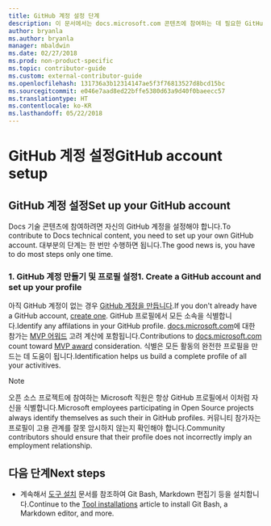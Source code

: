 ```yaml
---
title: GitHub 계정 설정 단계
description: 이 문서에서는 docs.microsoft.com 콘텐츠에 참여하는 데 필요한 GitHub 계정을 설정하는 프로세스를 단계별로 안내합니다.
author: bryanla
ms.author: bryanla
manager: mbaldwin
ms.date: 02/27/2018
ms.prod: non-product-specific
ms.topic: contributor-guide
ms.custom: external-contributor-guide
ms.openlocfilehash: 131736a3b12314147ae5f3f76813527d8bcd15bc
ms.sourcegitcommit: e046e7aad8ed22bffe5380d63a9d40f0baeecc57
ms.translationtype: HT
ms.contentlocale: ko-KR
ms.lasthandoff: 05/22/2018
---
```

# <a name="github-account-setup"></a><span data-ttu-id="d5c31-103">GitHub 계정 설정</span><span class="sxs-lookup"><span data-stu-id="d5c31-103">GitHub account setup</span></span>

## <a name="set-up-your-github-account"></a><span data-ttu-id="d5c31-104">GitHub 계정 설정</span><span class="sxs-lookup"><span data-stu-id="d5c31-104">Set up your GitHub account</span></span>

<span data-ttu-id="d5c31-105">Docs 기술 콘텐츠에 참여하려면 자신의 GitHub 계정을 설정해야 합니다.</span><span class="sxs-lookup"><span data-stu-id="d5c31-105">To contribute to Docs technical content, you need to set up your own GitHub account.</span></span> <span data-ttu-id="d5c31-106">대부분의 단계는 한 번만 수행하면 됩니다.</span><span class="sxs-lookup"><span data-stu-id="d5c31-106">The good news is, you have to do most steps only one time.</span></span>

### <a name="1-create-a-github-account-and-set-up-your-profile"></a><span data-ttu-id="d5c31-107">1. GitHub 계정 만들기 및 프로필 설정</span><span class="sxs-lookup"><span data-stu-id="d5c31-107">1. Create a GitHub account and set up your profile</span></span>

<span data-ttu-id="d5c31-108">아직 GitHub 계정이 없는 경우 [GitHub 계정을 만듭니다](https://github.com/join).</span><span class="sxs-lookup"><span data-stu-id="d5c31-108">If you don't already have a GitHub account, [create one](https://github.com/join).</span></span> <span data-ttu-id="d5c31-109">GitHub 프로필에서 모든 소속을 식별합니다.</span><span class="sxs-lookup"><span data-stu-id="d5c31-109">Identify any affilations in your GitHub profile.</span></span> <span data-ttu-id="d5c31-110">[docs.microsoft.com](https://docs.microsoft.com)에 대한 참가는 [MVP 어워드](https://mvp.microsoft.com) 고려 계산에 포함됩니다.</span><span class="sxs-lookup"><span data-stu-id="d5c31-110">Contributions to [docs.microsoft.com](https://docs.microsoft.com) count toward [MVP award](https://mvp.microsoft.com) consideration.</span></span> <span data-ttu-id="d5c31-111">식별은 모든 활동의 완전한 프로필을 만드는 데 도움이 됩니다.</span><span class="sxs-lookup"><span data-stu-id="d5c31-111">Identification helps us build a complete profile of all your activitives.</span></span>

>[!NOTE]
> <span data-ttu-id="d5c31-112">오픈 소스 프로젝트에 참여하는 Microsoft 직원은 항상 GitHub 프로필에서 이처럼 자신을 식별합니다.</span><span class="sxs-lookup"><span data-stu-id="d5c31-112">Microsoft employees participating in Open Source projects always identify themselves as such their in GitHub profiles.</span></span> <span data-ttu-id="d5c31-113">커뮤니티 참가자는 프로필이 고용 관계를 잘못 암시하지 않는지 확인해야 합니다.</span><span class="sxs-lookup"><span data-stu-id="d5c31-113">Community contributors should ensure that their profile does not incorrectly imply an employment relationship.</span></span>

## <a name="next-steps"></a><span data-ttu-id="d5c31-114">다음 단계</span><span class="sxs-lookup"><span data-stu-id="d5c31-114">Next steps</span></span>

* <span data-ttu-id="d5c31-115">계속해서 [도구 설치](get-started-setup-tools.md) 문서를 참조하여 Git Bash, Markdown 편집기 등을 설치합니다.</span><span class="sxs-lookup"><span data-stu-id="d5c31-115">Continue to the [Tool installations](get-started-setup-tools.md) article to install Git Bash, a Markdown editor, and more.</span></span>

